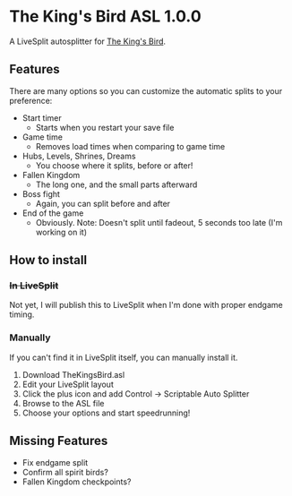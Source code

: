 # The King's Bird ASL 1.0.0
A LiveSplit autosplitter for [The King's Bird](http://serenityforge.com/games/thekingsbird).

## Features
There are many options so you can customize the automatic splits to your preference:
 * Start timer
   * Starts when you restart your save file
 * Game time
   * Removes load times when comparing to game time
 * Hubs, Levels, Shrines, Dreams
   * You choose where it splits, before or after!
 * Fallen Kingdom
   * The long one, and the small parts afterward
 * Boss fight
   * Again, you can split before and after
 * End of the game
   * Obviously. Note: Doesn't split until fadeout, 5 seconds too late (I'm working on it)

## How to install
### ~~In LiveSplit~~
Not yet, I will publish this to LiveSplit when I'm done with proper endgame timing.
### Manually
If you can't find it in LiveSplit itself, you can manually install it.
 1. Download TheKingsBird.asl
 2. Edit your LiveSplit layout
 3. Click the plus icon and add Control -> Scriptable Auto Splitter
 4. Browse to the ASL file
 5. Choose your options and start speedrunning!

## Missing Features
 * Fix endgame split
 * Confirm all spirit birds?
 * Fallen Kingdom checkpoints?
